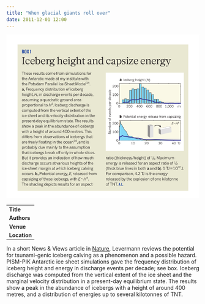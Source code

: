 ```yaml
---
title: "When glacial giants roll over"
date: 2011-12-01 12:00
---
```


![](/img/applications/levermann11_box.png)


||
|-
| **Title** | [When glacial giants roll over](http://www.nature.com/nature/journal/v472/n7341/full/472043a.html) |
| **Authors** | [Anders Leverman, Potsdam Institute for Climate Impact Research (PIK)](http://www.pik-potsdam.de/~anders/) |
| **Venue** | [Nature](http://www.nature.com/nature/) |
| **Location** | Antarctic ice sheet |

In a short News & Views article in [Nature](http://www.nature.com/nature/), Levermann reviews the potential for tsunami-genic iceberg calving as a phenomenon and a possible hazard. PISM-PIK Antarctic ice sheet simulations gave the frequency distribution of iceberg height and energy in discharge events per decade; see box. Iceberg discharge was computed from the vertical extent of the ice sheet and the marginal velocity distribution in a present-day equilibrium state. The results show a peak in the abundance of icebergs with a height of around 400 metres, and a distribution of energies up to several kilotonnes of TNT.

